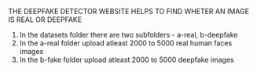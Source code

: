 THE DEEPFAKE DETECTOR WEBSITE HELPS TO FIND WHETER AN IMAGE IS REAL OR DEEPFAKE

1. In the datasets folder there are two subfolders - a-real, b-deepfake
2. In the a-real folder upload atleast 2000 to 5000 real human faces images
3. In the b-fake folder upload atleast 2000 to 5000 deepfake images
